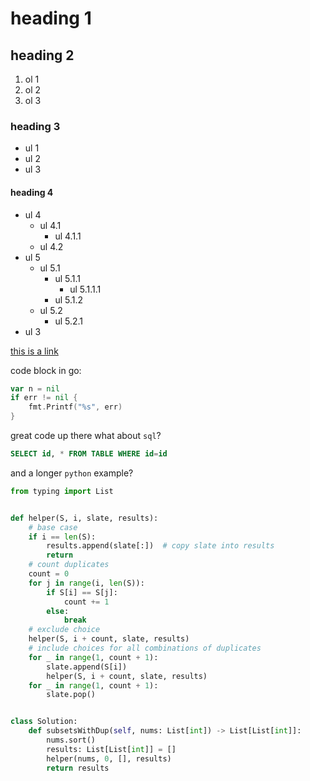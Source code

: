 # heading 1

## heading 2
1) ol 1
1) ol 2
1) ol 3

### heading 3
* ul 1
* ul 2
* ul 3

#### heading 4
- ul 4
  - ul 4.1
    - ul 4.1.1
  - ul 4.2
- ul 5
  - ul 5.1
    - ul 5.1.1
      - ul 5.1.1.1
    - ul 5.1.2
  - ul 5.2
    - ul 5.2.1
- ul 3


[this is a link]("/md/test.md")


code block in go:
```go
var n = nil
if err != nil {
    fmt.Printf("%s", err)
}
```
great code up there what about `sql`?
```sql
SELECT id, * FROM TABLE WHERE id=id
```
and a longer `python` example?
```python
from typing import List


def helper(S, i, slate, results):
    # base case
    if i == len(S):
        results.append(slate[:])  # copy slate into results
        return
    # count duplicates
    count = 0
    for j in range(i, len(S)):
        if S[i] == S[j]:
            count += 1
        else:
            break
    # exclude choice
    helper(S, i + count, slate, results)
    # include choices for all combinations of duplicates
    for _ in range(1, count + 1):
        slate.append(S[i])
        helper(S, i + count, slate, results)
    for _ in range(1, count + 1):
        slate.pop()


class Solution:
    def subsetsWithDup(self, nums: List[int]) -> List[List[int]]:
        nums.sort()
        results: List[List[int]] = []
        helper(nums, 0, [], results)
        return results
```
